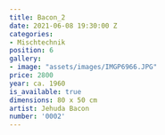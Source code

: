 ```yaml
---
title: Bacon_2
date: 2021-06-08 19:30:00 Z
categories:
- Mischtechnik
position: 6
gallery:
- image: "assets/images/IMGP6966.JPG"
price: 2800
year: ca. 1960
is_available: true
dimensions: 80 x 50 cm
artist: Jehuda Bacon
number: '0002'
---
```



